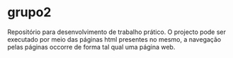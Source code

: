 # grupo2
Repositório para desenvolvimento de trabalho prático.
O projecto pode ser executado por meio das páginas html presentes no mesmo, a navegação pelas páginas occorre de forma tal qual uma página web.

